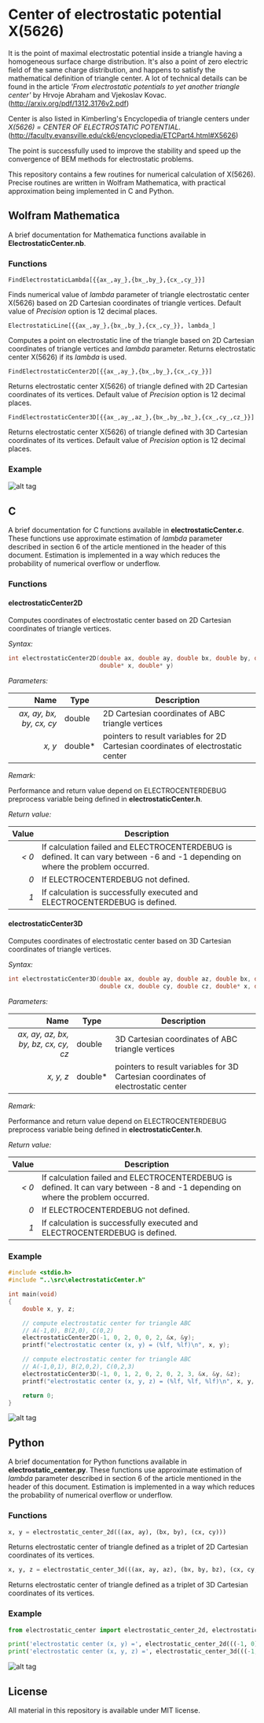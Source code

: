 Center of electrostatic potential X(5626)
=========================================

It is the point of maximal electrostatic potential inside a triangle having a homogeneous surface charge distribution. It's also a point of zero electric field of the same charge distribution, and happens to satisfy the mathematical definition of triangle center. A lot of technical details can be found in the article *'From electrostatic potentials to yet another triangle center'* by Hrvoje Abraham and Vjekoslav Kovac. (http://arxiv.org/pdf/1312.3176v2.pdf)

Center is also listed in Kimberling's Encyclopedia of triangle centers under *X(5626) = CENTER OF ELECTROSTATIC POTENTIAL.* (http://faculty.evansville.edu/ck6/encyclopedia/ETCPart4.html#X5626)

The point is successfully used to improve the stability and speed up the convergence of BEM methods for electrostatic problems.

This repository contains a few routines for numerical calculation of X(5626). Precise routines are written in Wolfram Mathematica, with practical approximation being implemented in C and Python.

Wolfram Mathematica
-------------------

A brief documentation for Mathematica functions available in __ElectrostaticCenter.nb__.

### Functions
```
FindElectrostaticLambda[{{ax_,ay_},{bx_,by_},{cx_,cy_}}]
```

Finds numerical value of *lambda* parameter of triangle electrostatic center X(5626) based on 2D Cartesian coordinates of triangle vertices. Default value of *Precision* option is 12 decimal places.

```
ElectrostaticLine[{{ax_,ay_},{bx_,by_},{cx_,cy_}}, lambda_]
```

Computes a point on electrostatic line of the triangle based on 2D Cartesian coordinates of triangle vertices and *lambda* parameter. Returns electrostatic center X(5626) if its *lambda* is used.

```
FindElectrostaticCenter2D[{{ax_,ay_},{bx_,by_},{cx_,cy_}}]
```

Returns electrostatic center X(5626) of triangle defined with 2D Cartesian coordinates of its vertices. Default value of *Precision* option is 12 decimal places.

```
FindElectrostaticCenter3D[{{ax_,ay_,az_},{bx_,by_,bz_},{cx_,cy_,cz_}}]
```

Returns electrostatic center X(5626) of triangle defined with 3D Cartesian coordinates of its vertices. Default value of *Precision* option is 12 decimal places.

### Example

![alt tag](https://raw.githubusercontent.com/ahrvoje/electrostatic-center/master/resources/ElectrostaticCenter_MathematicaExample.png)

C
-

A brief documentation for C functions available in __electrostaticCenter.c__. These functions use approximate estimation of *lambda* parameter described in section 6 of the article mentioned in the header of this document. Estimation is implemented in a way which reduces the probability of numerical overflow or underflow.

### Functions

#### electrostaticCenter2D
Computes coordinates of electrostatic center based on 2D Cartesian coordinates of triangle vertices.

_Syntax:_

```C
int electrostaticCenter2D(double ax, double ay, double bx, double by, double cx, double cy,
                          double* x, double* y)
```
_Parameters:_

| Name | Type | Description|   
|-----:|------|------------|   
| *ax, ay, bx, by, cx, cy* | double | 2D Cartesian coordinates of ABC triangle vertices |   
| *x, y* | double* | pointers to result variables for 2D Cartesian coordinates of electrostatic center |   

_Remark:_

Performance and return value depend on ELECTROCENTERDEBUG preprocess variable being defined in __electrostaticCenter.h__.

_Return value:_

| Value | Description |
|------:|-------------|
| *< 0* | If calculation failed and ELECTROCENTERDEBUG is defined. It can vary between -6 and -1 depending on where the problem occurred. |
| *0* | If ELECTROCENTERDEBUG not defined. |
| *1* | If calculation is successfully executed and ELECTROCENTERDEBUG is defined. |

#### electrostaticCenter3D
Computes coordinates of electrostatic center based on 3D Cartesian coordinates of triangle vertices.

_Syntax:_

```C
int electrostaticCenter3D(double ax, double ay, double az, double bx, double by, double bz,
                          double cx, double cy, double cz, double* x, double* y, double* z)
```
_Parameters:_   

| Name | Type | Description|   
|-----:|------|------------|   
| *ax, ay, az, bx, by, bz, cx, cy, cz* | double | 3D Cartesian coordinates of ABC triangle vertices |   
| *x, y, z* | double* | pointers to result variables for 3D Cartesian coordinates of electrostatic center |   

_Remark:_

Performance and return value depend on ELECTROCENTERDEBUG preprocess variable being defined in __electrostaticCenter.h__.

_Return value:_

| Value | Description |
|------:|-------------|
| *< 0* | If calculation failed and ELECTROCENTERDEBUG is defined. It can vary between -8 and -1 depending on where the problem occurred. |
| *0* | If ELECTROCENTERDEBUG not defined. |
| *1* | If calculation is successfully executed and ELECTROCENTERDEBUG is defined. |

### Example
```C
#include <stdio.h>
#include "..\src\electrostaticCenter.h"

int main(void)
{
    double x, y, z;

    // compute electrostatic center for triangle ABC
    // A(-1,0), B(2,0), C(0,2)
    electrostaticCenter2D(-1, 0, 2, 0, 0, 2, &x, &y);
    printf("electrostatic center (x, y) = (%lf, %lf)\n", x, y);

    // compute electrostatic center for triangle ABC
    // A(-1,0,1), B(2,0,2), C(0,2,3)
    electrostaticCenter3D(-1, 0, 1, 2, 0, 2, 0, 2, 3, &x, &y, &z);
    printf("electrostatic center (x, y, z) = (%lf, %lf, %lf)\n", x, y, z);

    return 0;
}
```

![alt tag](https://raw.githubusercontent.com/ahrvoje/electrostatic-center/master/resources/ElectrostaticCenter_CExample.png)


Python
------

A brief documentation for Python functions available in __electrostatic_center.py__. These functions use approximate estimation of *lambda* parameter described in section 6 of the article mentioned in the header of this document. Estimation is implemented in a way which reduces the probability of numerical overflow or underflow.

### Functions
```Python
x, y = electrostatic_center_2d(((ax, ay), (bx, by), (cx, cy)))
```

Returns electrostatic center of triangle defined as a triplet of 2D Cartesian coordinates of its vertices.

```Python
x, y, z = electrostatic_center_3d(((ax, ay, az), (bx, by, bz), (cx, cy, cz)))
```

Returns electrostatic center of triangle defined as a triplet of 3D Cartesian coordinates of its vertices.

### Example
```Python
from electrostatic_center import electrostatic_center_2d, electrostatic_center_3d

print('electrostatic center (x, y) =', electrostatic_center_2d(((-1, 0), (2, 0), (0, 2))))
print('electrostatic center (x, y, z) =', electrostatic_center_3d(((-1, 0, 1), (2, 0, 2), (0, 2, 3))))
```

![alt tag](https://raw.githubusercontent.com/ahrvoje/electrostatic-center/master/resources/ElectrostaticCenter_PythonExample.png)

License
-------
All material in this repository is available under MIT license.
